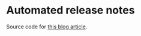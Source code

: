 # Automated release notes

Source code for [this blog article](https://www.fusonic.net/de/blog/automated-release-notes).
